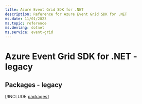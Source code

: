 ```yaml
---
title: Azure Event Grid SDK for .NET
description: Reference for Azure Event Grid SDK for .NET
ms.date: 11/01/2023
ms.topic: reference
ms.devlang: dotnet
ms.service: event-grid
---
```

# Azure Event Grid SDK for .NET - legacy
## Packages - legacy
[!INCLUDE [packages](event-grid-index.md)]